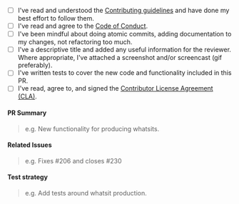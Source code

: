 * [ ] I've read and understood the [Contributing guidelines](./CONTRIBUTING.md) and have done my best effort to follow them.
* [ ] I've read and agree to the [Code of Conduct](../CODE_OF_CONDUCT.md).
* [ ] I've been mindful about doing atomic commits, adding documentation to my changes, not refactoring too much.
* [ ] I've a descriptive title and added any useful information for the reviewer. Where appropriate, I've attached a screenshot and/or screencast (gif preferably).
* [ ] I've written tests to cover the new code and functionality included in this PR.
* [ ] I've read, agree to, and signed the [Contributor License Agreement (CLA)](https://docs.google.com/a/slack-corp.com/forms/d/1q_w8rlJG_x_xJOoSUMNl7R35rkpA7N6pUkKhfHHMD9c/viewform).

#### PR Summary
> e.g. New functionality for producing whatsits.

#### Related Issues
> e.g. Fixes #206 and closes #230

#### Test strategy
> e.g. Add tests around whatsit production.
